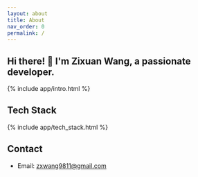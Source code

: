 ```yaml
---
layout: about
title: About
nav_order: 0
permalink: /
---
```


## Hi there! 👋 I'm Zixuan Wang, a passionate developer.

{% include app/intro.html %}

## Tech Stack

{% include app/tech_stack.html %}

## Contact

- Email: zxwang9811@gmail.com